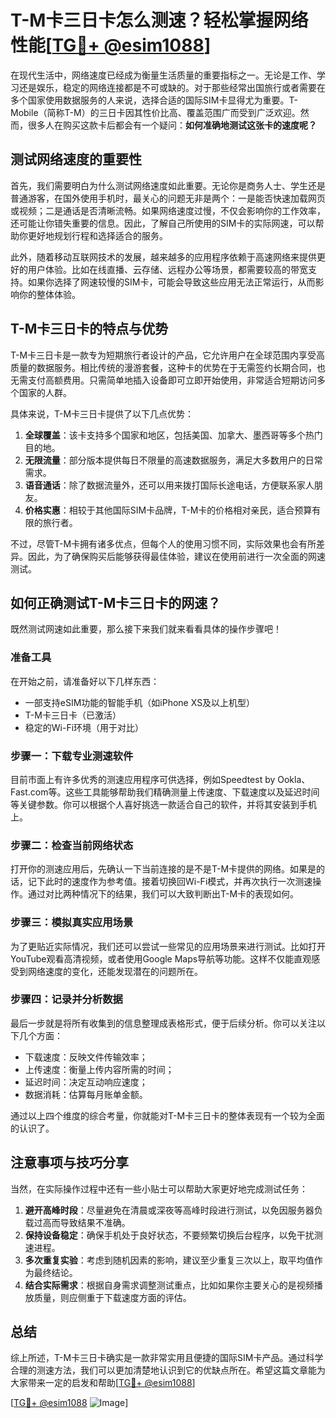 # T-M卡三日卡怎么测速？轻松掌握网络性能[[TG💪+ @esim1088](https://t.me/s/esim1088)]

在现代生活中，网络速度已经成为衡量生活质量的重要指标之一。无论是工作、学习还是娱乐，稳定的网络连接都是不可或缺的。对于那些经常出国旅行或者需要在多个国家使用数据服务的人来说，选择合适的国际SIM卡显得尤为重要。T-Mobile（简称T-M）的三日卡因其性价比高、覆盖范围广而受到广泛欢迎。然而，很多人在购买这款卡后都会有一个疑问：**如何准确地测试这张卡的速度呢？**

## 测试网络速度的重要性

首先，我们需要明白为什么测试网络速度如此重要。无论你是商务人士、学生还是普通游客，在国外使用手机时，最关心的问题无非是两个：一是能否快速加载网页或视频；二是通话是否清晰流畅。如果网络速度过慢，不仅会影响你的工作效率，还可能让你错失重要的信息。因此，了解自己所使用的SIM卡的实际网速，可以帮助你更好地规划行程和选择适合的服务。

此外，随着移动互联网技术的发展，越来越多的应用程序依赖于高速网络来提供更好的用户体验。比如在线直播、云存储、远程办公等场景，都需要较高的带宽支持。如果你选择了网速较慢的SIM卡，可能会导致这些应用无法正常运行，从而影响你的整体体验。

## T-M卡三日卡的特点与优势

T-M卡三日卡是一款专为短期旅行者设计的产品，它允许用户在全球范围内享受高质量的数据服务。相比传统的漫游套餐，这种卡的优势在于无需签约长期合同，也无需支付高额费用。只需简单地插入设备即可立即开始使用，非常适合短期访问多个国家的人群。

具体来说，T-M卡三日卡提供了以下几点优势：

1. **全球覆盖**：该卡支持多个国家和地区，包括美国、加拿大、墨西哥等多个热门目的地。
2. **无限流量**：部分版本提供每日不限量的高速数据服务，满足大多数用户的日常需求。
3. **语音通话**：除了数据流量外，还可以用来拨打国际长途电话，方便联系家人朋友。
4. **价格实惠**：相较于其他国际SIM卡品牌，T-M卡的价格相对亲民，适合预算有限的旅行者。

不过，尽管T-M卡拥有诸多优点，但每个人的使用习惯不同，实际效果也会有所差异。因此，为了确保购买后能够获得最佳体验，建议在使用前进行一次全面的网速测试。

## 如何正确测试T-M卡三日卡的网速？

既然测试网速如此重要，那么接下来我们就来看看具体的操作步骤吧！

### 准备工具

在开始之前，请准备好以下几样东西：
- 一部支持eSIM功能的智能手机（如iPhone XS及以上机型）
- T-M卡三日卡（已激活）
- 稳定的Wi-Fi环境（用于对比）

### 步骤一：下载专业测速软件

目前市面上有许多优秀的测速应用程序可供选择，例如Speedtest by Ookla、Fast.com等。这些工具能够帮助我们精确测量上传速度、下载速度以及延迟时间等关键参数。你可以根据个人喜好挑选一款适合自己的软件，并将其安装到手机上。

### 步骤二：检查当前网络状态

打开你的测速应用后，先确认一下当前连接的是不是T-M卡提供的网络。如果是的话，记下此时的速度作为参考值。接着切换回Wi-Fi模式，并再次执行一次测速操作。通过对比两种情况下的结果，我们可以大致判断出T-M卡的表现如何。

### 步骤三：模拟真实应用场景

为了更贴近实际情况，我们还可以尝试一些常见的应用场景来进行测试。比如打开YouTube观看高清视频，或者使用Google Maps导航等功能。这样不仅能直观感受到网络速度的变化，还能发现潜在的问题所在。

### 步骤四：记录并分析数据

最后一步就是将所有收集到的信息整理成表格形式，便于后续分析。你可以关注以下几个方面：
- 下载速度：反映文件传输效率；
- 上传速度：衡量上传内容所需的时间；
- 延迟时间：决定互动响应速度；
- 数据消耗：估算每月账单金额。

通过以上四个维度的综合考量，你就能对T-M卡三日卡的整体表现有一个较为全面的认识了。

## 注意事项与技巧分享

当然，在实际操作过程中还有一些小贴士可以帮助大家更好地完成测试任务：

1. **避开高峰时段**：尽量避免在清晨或深夜等高峰时段进行测试，以免因服务器负载过高而导致结果不准确。
2. **保持设备稳定**：确保手机处于良好状态，不要频繁切换后台程序，以免干扰测速进程。
3. **多次重复实验**：考虑到随机因素的影响，建议至少重复三次以上，取平均值作为最终结论。
4. **结合实际需求**：根据自身需求调整测试重点，比如如果你主要关心的是视频播放质量，则应侧重于下载速度方面的评估。

## 总结

综上所述，T-M卡三日卡确实是一款非常实用且便捷的国际SIM卡产品。通过科学合理的测速方法，我们可以更加清楚地认识到它的优缺点所在。希望这篇文章能为大家带来一定的启发和帮助[[TG💪+ @esim1088](https://t.me/s/esim1088)] 

[[TG💪+ @esim1088](https://t.me/s/esim1088) ![Image](https://i.postimg.cc/4NQfJmqS/Snipaste-2025-05-13-00-14-12.png)]